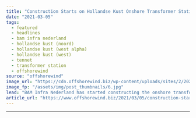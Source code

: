 ```yaml
---
title: "Construction Starts on Hollandse Kust Onshore Transformer Station"
date: "2021-03-05"
tags: 
  - featured
  - headlines
  - bam infra nederland
  - hollandse kust (noord)
  - hollandse kust (west alpha)
  - hollandse kust (west)
  - tennet
  - transformer station
  - offshorewind
source: "offshorewind"
image_url: "https://cdn.offshorewind.biz/wp-content/uploads/sites/2/2021/03/05154004/Construction-Starts-on-Hollandse-Kust-Onshore-Transformer-Station.jpg"
image_fp: "/assets/img/post_thumbnails/6.jpg"
lead: "BAM Infra Nederland has started constructing the onshore transformer station in Beverwijk which will"
article_url: "https://www.offshorewind.biz/2021/03/05/construction-starts-on-hollandse-kust-onshore-transformer-station/"
---
```


---
